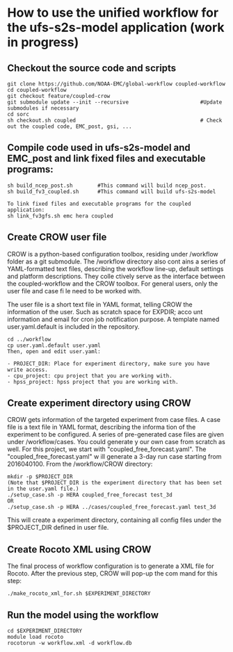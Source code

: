 # How to use the unified workflow for the ufs-s2s-model application (work in progress)

## Checkout the source code and scripts
```
git clone https://github.com/NOAA-EMC/global-workflow coupled-workflow
cd coupled-workflow
git checkout feature/coupled-crow
git submodule update --init --recursive                       #Update submodules if necessary
cd sorc
sh checkout.sh coupled                                        # Check out the coupled code, EMC_post, gsi, ...

```
## Compile code used in ufs-s2s-model and EMC_post and link fixed files and executable programs:
```
sh build_ncep_post.sh        #This command will build ncep_post.
sh build_fv3_coupled.sh      #This command will build ufs-s2s-model

To link fixed files and executable programs for the coupled application:
sh link_fv3gfs.sh emc hera coupled
```

## Create CROW user file
CROW is a python-based configuration toolbox, residing under /workflow folder as a git submodule. The /workflow directory also cont
ains a series of YAML-formatted text files, describing the workflow line-up, default settings and platform descriptions. They colle
ctively serve as the interface between the coupled-workflow and the CROW toolbox. For general users, only the user file and case fi
le need to be worked with.

The user file is a short text file in YAML format, telling CROW the information of the user. Such as scratch space for EXPDIR; acco
unt information and email for cron job notification purpose. A template named user.yaml.default is included in the repository.

```
cd ../workflow
cp user.yaml.default user.yaml
Then, open and edit user.yaml:

- PROJECT_DIR: Place for experiment directory, make sure you have write access.
- cpu_project: cpu project that you are working with.
- hpss_project: hpss project that you are working with.
```


## Create experiment directory using CROW
CROW gets information of the targeted experiment from case files. A case file is a text file in YAML format, describing the informa
tion of the experiment to be configured. A series of pre-generated case files are given under /workflow/cases. You could generate y
our own case from scratch as well. For this project, we start with "coupled_free_forecast.yaml". The "coupled_free_forecast.yaml" w
ill generate a 3-day run case starting from 2016040100. From the /workflow/CROW directory:
```
mkdir -p $PROJECT_DIR
(Note that $PROJECT_DIR is the experiment directory that has been set in the user.yaml file.)
./setup_case.sh -p HERA coupled_free_forecast test_3d
OR
./setup_case.sh -p HERA ../cases/coupled_free_forecast.yaml test_3d
```
This will create a experiment directory, containing all config files under the $PROJECT_DIR defined in user file.

## Create Rocoto XML using CROW
The final process of workflow configuration is to generate a XML file for Rocoto. After the previous step, CROW will pop-up the com
mand for this step:
```
./make_rocoto_xml_for.sh $EXPERIMENT_DIRECTORY
```

## Run the model using the workflow
```
cd $EXPERIMENT_DIRECTORY
module load rocoto
rocotorun -w workflow.xml -d workflow.db
```
